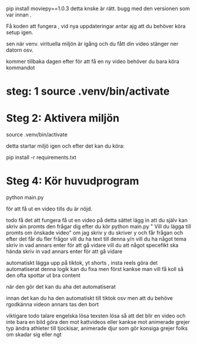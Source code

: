 

pip install moviepy==1.0.3 detta knske är rätt. bugg med den versionen som var innan .

Få koden att fungera , vid nya uppdateringar antar ajg att du behöver köra setup igen.

sen när venv. virituella miljön är igång och du fått din video stänger ner datorn osv.

kommer tillbaka dagen efter för att få en ny video behöver du bara köra kommandot 

# steg: 1 source .venv/bin/activate


# Steg 2: Aktivera miljön
source .venv/bin/activate 

detta startar miljö igen och efter det kan du köra: 

pip install -r requirements.txt

# Steg 4: Kör huvudprogram
python main.py

för att få ut en video tills du är nöjd.

todo 
få det att fungera 
få ut en video på detta sättet 
lägg in att du själv kan skriv ain promts 
den frågar dig efter du kör python main.py " Vill du lägga till promts om önskade video"
om jag skriv y
du skriver y och får frågan och efter det får du fler frågor
vill du ha text till denna y/n
vill du ha något tema skriv in vad annars enter för att gå vidare
vill du att något specefikt ska hända skriv in vad annars enter för att gå vidare 

automatiskt lägga upp på tiktok, yt shorts , insta reels 
göra det automatiserat 
denna logik kan du fixa men först kankse man vill få koll så den ofta spottar ut bra content

när den gör det kan du aha det automatiserat 

innan det kan du ha den automatiskt till tiktok osv men att du behöve rgodkänna videon annars tas den bort 


viktigare todo 
talare engelska 
lösa texsten 
lösa så att det blir en video och inte bara en bild 
göra den mot kattvideos eller kankse mot animerade grejer typ ändra athleter till tjockisar, animerade djur som gör konsiga grejer
folks om skadar sig eller ngt

